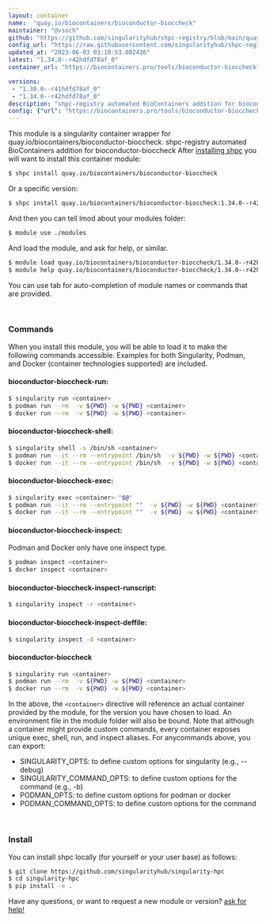 ```yaml
---
layout: container
name:  "quay.io/biocontainers/bioconductor-bioccheck"
maintainer: "@vsoch"
github: "https://github.com/singularityhub/shpc-registry/blob/main/quay.io/biocontainers/bioconductor-bioccheck/container.yaml"
config_url: "https://raw.githubusercontent.com/singularityhub/shpc-registry/main/quay.io/biocontainers/bioconductor-bioccheck/container.yaml"
updated_at: "2023-06-03 03:10:53.082426"
latest: "1.34.0--r42hdfd78af_0"
container_url: "https://biocontainers.pro/tools/bioconductor-bioccheck"

versions:
 - "1.30.0--r41hdfd78af_0"
 - "1.34.0--r42hdfd78af_0"
description: "shpc-registry automated BioContainers addition for bioconductor-bioccheck"
config: {"url": "https://biocontainers.pro/tools/bioconductor-bioccheck", "maintainer": "@vsoch", "description": "shpc-registry automated BioContainers addition for bioconductor-bioccheck", "latest": {"1.34.0--r42hdfd78af_0": "sha256:1d2dd872b3dcff70c1edd3d9875313f1295ec7f4be5548bbbb069c931212af91"}, "tags": {"1.30.0--r41hdfd78af_0": "sha256:bb2669abe1fdb3af4d8e3ea03a177f806d22836d4424b6e926be7d58046e09ef", "1.34.0--r42hdfd78af_0": "sha256:1d2dd872b3dcff70c1edd3d9875313f1295ec7f4be5548bbbb069c931212af91"}, "docker": "quay.io/biocontainers/bioconductor-bioccheck"}
---
```


This module is a singularity container wrapper for quay.io/biocontainers/bioconductor-bioccheck.
shpc-registry automated BioContainers addition for bioconductor-bioccheck
After [installing shpc](#install) you will want to install this container module:


```bash
$ shpc install quay.io/biocontainers/bioconductor-bioccheck
```

Or a specific version:

```bash
$ shpc install quay.io/biocontainers/bioconductor-bioccheck:1.34.0--r42hdfd78af_0
```

And then you can tell lmod about your modules folder:

```bash
$ module use ./modules
```

And load the module, and ask for help, or similar.

```bash
$ module load quay.io/biocontainers/bioconductor-bioccheck/1.34.0--r42hdfd78af_0
$ module help quay.io/biocontainers/bioconductor-bioccheck/1.34.0--r42hdfd78af_0
```

You can use tab for auto-completion of module names or commands that are provided.

<br>

### Commands

When you install this module, you will be able to load it to make the following commands accessible.
Examples for both Singularity, Podman, and Docker (container technologies supported) are included.

#### bioconductor-bioccheck-run:

```bash
$ singularity run <container>
$ podman run --rm  -v ${PWD} -w ${PWD} <container>
$ docker run --rm  -v ${PWD} -w ${PWD} <container>
```

#### bioconductor-bioccheck-shell:

```bash
$ singularity shell -s /bin/sh <container>
$ podman run --it --rm --entrypoint /bin/sh  -v ${PWD} -w ${PWD} <container>
$ docker run --it --rm --entrypoint /bin/sh  -v ${PWD} -w ${PWD} <container>
```

#### bioconductor-bioccheck-exec:

```bash
$ singularity exec <container> "$@"
$ podman run --it --rm --entrypoint ""  -v ${PWD} -w ${PWD} <container> "$@"
$ docker run --it --rm --entrypoint ""  -v ${PWD} -w ${PWD} <container> "$@"
```

#### bioconductor-bioccheck-inspect:

Podman and Docker only have one inspect type.

```bash
$ podman inspect <container>
$ docker inspect <container>
```

#### bioconductor-bioccheck-inspect-runscript:

```bash
$ singularity inspect -r <container>
```

#### bioconductor-bioccheck-inspect-deffile:

```bash
$ singularity inspect -d <container>
```



#### bioconductor-bioccheck

```bash
$ singularity run <container>
$ podman run --rm  -v ${PWD} -w ${PWD} <container>
$ docker run --rm  -v ${PWD} -w ${PWD} <container>
```


In the above, the `<container>` directive will reference an actual container provided
by the module, for the version you have chosen to load. An environment file in the
module folder will also be bound. Note that although a container
might provide custom commands, every container exposes unique exec, shell, run, and
inspect aliases. For anycommands above, you can export:

 - SINGULARITY_OPTS: to define custom options for singularity (e.g., --debug)
 - SINGULARITY_COMMAND_OPTS: to define custom options for the command (e.g., -b)
 - PODMAN_OPTS: to define custom options for podman or docker
 - PODMAN_COMMAND_OPTS: to define custom options for the command

<br>

### Install

You can install shpc locally (for yourself or your user base) as follows:

```bash
$ git clone https://github.com/singularityhub/singularity-hpc
$ cd singularity-hpc
$ pip install -e .
```

Have any questions, or want to request a new module or version? [ask for help!](https://github.com/singularityhub/singularity-hpc/issues)